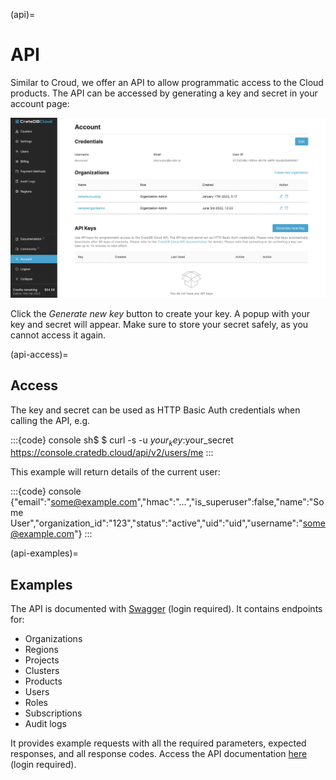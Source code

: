 (api)=
# API

Similar to Croud, we offer an API to allow programmatic access to the
Cloud products. The API can be accessed by generating a key and secret
in your account page:

![Cloud Console New Api Key](../_assets/img/create-api-key.png)

Click the *Generate new key* button to create your key. A popup with
your key and secret will appear. Make sure to store your secret safely,
as you cannot access it again.

(api-access)=
## Access

The key and secret can be used as HTTP Basic Auth credentials when
calling the API, e.g.

:::{code} console
sh$ $ curl -s -u $your_key:$your_secret https://console.cratedb.cloud/api/v2/users/me
:::

This example will return details of the current user:

:::{code} console
{"email":"some@example.com","hmac":"...","is_superuser":false,"name":"Some User","organization_id":"123","status":"active","uid":"uid","username":"some@example.com"}
:::

(api-examples)=
## Examples

The API is documented with
[Swagger](https://console.cratedb.cloud/api/docs) (login required). It
contains endpoints for:

-   Organizations
-   Regions
-   Projects
-   Clusters
-   Products
-   Users
-   Roles
-   Subscriptions
-   Audit logs

It provides example requests with all the required parameters, expected
responses, and all response codes. Access the API documentation
[here](https://console.cratedb.cloud/api/docs) (login required).